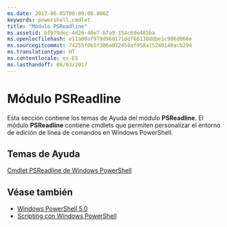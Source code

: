 ```yaml
---
ms.date: 2017-06-05T00:00:00.000Z
keywords: powershell,cmdlet
title: "Módulo PSReadline"
ms.assetid: bf079dec-4d26-40e7-b7a9-154c69e485ba
ms.openlocfilehash: e11a00af979d968171ddf66138ddbe1c906d066e
ms.sourcegitcommit: 74255f0b5f386a072458af058a15240140acb294
ms.translationtype: HT
ms.contentlocale: es-ES
ms.lasthandoff: 08/03/2017
---
```

# <a name="psreadline-module"></a>Módulo PSReadline
Esta sección contiene los temas de Ayuda del módulo **PSReadline**. El módulo **PSReadline** contiene cmdlets que permiten personalizar el entorno de edición de línea de comandos en Windows PowerShell.

## <a name="help-topics"></a>Temas de Ayuda
[Cmdlet PSReadline de Windows PowerShell](https://technet.microsoft.com/en-us/library/ed48e832-95f9-4577-bf56-a7e5aa9630ba)

## <a name="see-also"></a>Véase también
- [Windows PowerShell 5.0](Windows-PowerShell-5.0.md)
- [Scripting con Windows PowerShell](../../getting-started/fundamental/Scripting-with-Windows-PowerShell.md)

